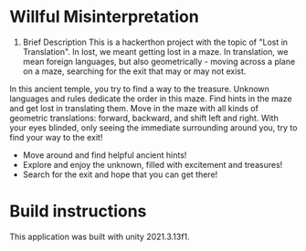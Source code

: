 # Willful Misinterpretation
 
1. Brief Description
This is a hackerthon project with the topic of "Lost in Translation". In lost, we meant getting lost in a maze. In translation, we mean foreign languages, but also geometrically - moving across a plane on a maze, searching for the exit that may or may not exist.

In this ancient temple, you try to find a way to the treasure. Unknown languages and rules dedicate the order in this maze. Find hints in the maze and get lost in translating them. Move in the maze with all kinds of geometric translations: forward, backward, and shift left and right.
With your eyes blinded, only seeing the immediate surrounding around you, try to find your way to the exit!
- Move around and find helpful ancient hints!
- Explore and enjoy the unknown, filled with excitement and treasures!
- Search for the exit and hope that you can get there!


# Build instructions
This application was built with unity 2021.3.13f1.



